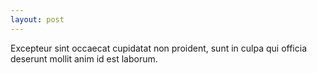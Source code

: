 ```yaml
---
layout: post
---
```


Excepteur sint occaecat cupidatat non proident, sunt in culpa qui officia deserunt mollit anim id est laborum.
